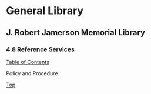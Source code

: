 [0]: /README.md
[4.8]: reference-services.md

# General Library
## J. Robert Jamerson Memorial Library
### 4.8 Reference Services
[Table of Contents][0]

Policy and Procedure.

[Top][4.8]